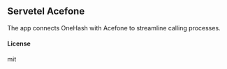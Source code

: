 ## Servetel Acefone

The app connects OneHash with Acefone to streamline calling processes.

#### License

mit

